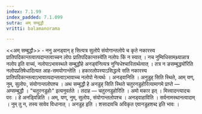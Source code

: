 ```yaml
---
index: 7.1.99
index_padded: 7.1.099
sutra: अम् सम्बुद्धौ
vritti: balamanorama

---
```

<<अम् सम्बुद्धौ>> - ननु अनड्वान् ह् सित्यत्र सुलोपे संयोगान्तलोपे च कृते नकारस्य प्रातिपदिकान्तत्वात्पदान्तत्वाच्चन लोपः प्रातिपदिकान्तस्ये॑ति नलोपः किं न स्यात् । नच नुम्विधिसामथ्र्यान्नात्र नलोप इति वाच्यं, नलोपाऽभावस्थले सम्बुद्धौहे अनड्व॑नित्यत्र नुग्विधेश्चारितार्थत्वात् । तत्र न ङसम्बुद्ध्यो॑रिति नलोपप्रतिषेधादित्यत आह-समयोगान्तेति । हकारलोपस्याऽसिद्धत्वे सति नकारस्य प्रातिपदिकान्तत्वाऽभावात्पदान्तत्वाऽभावाच्च नलोपो नेत्यर्थः । अनड्वानिति । अनुडुह् सिति स्थिते, आम् यण्, नुम्, सुलोपः, संयोगान्तलोपश्च । अथ सम्बुद्धौ हे अनडुह् सिति स्थिते चतुरनडुहोरित्यामागमे प्राप्ते — अम्सम्बुद्धौ । "चतुरनडुहोः" इत्यनुवर्तते । तदाह — चतुरनडुहोरिति । अमो मकार इत् । मित्त्वादन्त्यादचः परः । हे अनड्विन्निति । अम्, यण्, नुम्, सुलोपः, संयोगान्तलोपश्च । अनड्वाहाविति । सर्वनामस्थानत्वादाम् । नुम् तु न, तस्य सावेव विधानात् । अनडुह इति । शसादावचि अविकृत एवानडुहशब्द इति भावः ।
